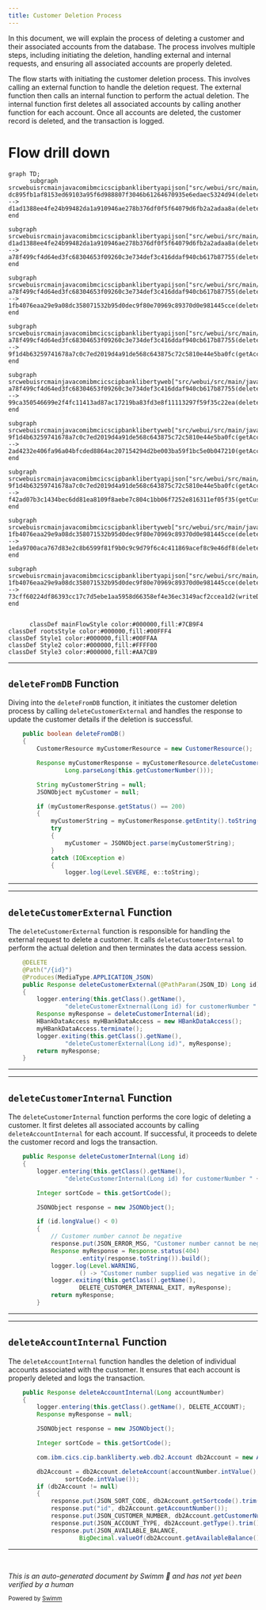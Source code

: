 ```yaml
---
title: Customer Deletion Process
---
```

In this document, we will explain the process of deleting a customer and their associated accounts from the database. The process involves multiple steps, including initiating the deletion, handling external and internal requests, and ensuring all associated accounts are properly deleted.

The flow starts with initiating the customer deletion process. This involves calling an external function to handle the deletion request. The external function then calls an internal function to perform the actual deletion. The internal function first deletes all associated accounts by calling another function for each account. Once all accounts are deleted, the customer record is deleted, and the transaction is logged.

# Flow drill down

```mermaid
graph TD;
      subgraph srcwebuisrcmainjavacomibmcicscipbanklibertyapijson["src/webui/src/main/java/com/ibm/cics/cip/bankliberty/api/json"]
dc895fb1af8153ed69103a95f6d988807f3046b61264670935e6edaec5324d94(deleteFromDB) --> d1ad1388ee4fe24b99482da1a910946ae278b376df0f5f64079d6fb2a2adaa8a(deleteCustomerExternal)
end

subgraph srcwebuisrcmainjavacomibmcicscipbanklibertyapijson["src/webui/src/main/java/com/ibm/cics/cip/bankliberty/api/json"]
d1ad1388ee4fe24b99482da1a910946ae278b376df0f5f64079d6fb2a2adaa8a(deleteCustomerExternal) --> a78f499cf4d64ed3fc68304653f09260c3e734def3c416ddaf940cb617b87755(deleteCustomerInternal)
end

subgraph srcwebuisrcmainjavacomibmcicscipbanklibertyapijson["src/webui/src/main/java/com/ibm/cics/cip/bankliberty/api/json"]
a78f499cf4d64ed3fc68304653f09260c3e734def3c416ddaf940cb617b87755(deleteCustomerInternal) --> 1fb4076eaa29e9a08dc358071532b95d0dec9f80e70969c89370d0e981445cce(deleteAccountInternal)
end

subgraph srcwebuisrcmainjavacomibmcicscipbanklibertyapijson["src/webui/src/main/java/com/ibm/cics/cip/bankliberty/api/json"]
a78f499cf4d64ed3fc68304653f09260c3e734def3c416ddaf940cb617b87755(deleteCustomerInternal) --> 9f1d4b63259741678a7c0c7ed2019d4a91de568c643875c72c5810e44e5ba0fc(getAccountsByCustomerInternal)
end

subgraph srcwebuisrcmainjavacomibmcicscipbanklibertyweb["src/webui/src/main/java/com/ibm/cics/cip/bankliberty/web"]
a78f499cf4d64ed3fc68304653f09260c3e734def3c416ddaf940cb617b87755(deleteCustomerInternal) --> 99ca350546699e2f4fc11413ad87ac17219ba83fd3e8f11113297f59f35c22ea(deleteCustomer)
end

subgraph srcwebuisrcmainjavacomibmcicscipbanklibertyweb["src/webui/src/main/java/com/ibm/cics/cip/bankliberty/web"]
9f1d4b63259741678a7c0c7ed2019d4a91de568c643875c72c5810e44e5ba0fc(getAccountsByCustomerInternal) --> 2ad4232e406fa96a04bfcded8864ac207154294d2be003ba59f1bc5e0b047210(getAccounts)
end

subgraph srcwebuisrcmainjavacomibmcicscipbanklibertyapijson["src/webui/src/main/java/com/ibm/cics/cip/bankliberty/api/json"]
9f1d4b63259741678a7c0c7ed2019d4a91de568c643875c72c5810e44e5ba0fc(getAccountsByCustomerInternal) --> f42ad07b3c1434bec6dd81ea8109f8aebe7c804c1bb06f7252e816311ef05f35(getCustomerInternal)
end

subgraph srcwebuisrcmainjavacomibmcicscipbanklibertyweb["src/webui/src/main/java/com/ibm/cics/cip/bankliberty/web"]
1fb4076eaa29e9a08dc358071532b95d0dec9f80e70969c89370d0e981445cce(deleteAccountInternal) --> 1eda9700aca767d83e2c8b6599f81f9b0c9c9d79f6c4c411869acef8c9e46df8(deleteAccount)
end

subgraph srcwebuisrcmainjavacomibmcicscipbanklibertyapijson["src/webui/src/main/java/com/ibm/cics/cip/bankliberty/api/json"]
1fb4076eaa29e9a08dc358071532b95d0dec9f80e70969c89370d0e981445cce(deleteAccountInternal) --> 73cff60224df86393cc17c7d5ebe1aa5958d66358ef4e36ec3149acf2ccea1d2(writeDeleteAccountInternal)
end


      classDef mainFlowStyle color:#000000,fill:#7CB9F4
classDef rootsStyle color:#000000,fill:#00FFF4
classDef Style1 color:#000000,fill:#00FFAA
classDef Style2 color:#000000,fill:#FFFF00
classDef Style3 color:#000000,fill:#AA7CB9
```

<SwmSnippet path="/src/webui/src/main/java/com/ibm/cics/cip/bankliberty/webui/data_access/Customer.java" line="220">

---

## <SwmToken path="src/webui/src/main/java/com/ibm/cics/cip/bankliberty/webui/data_access/Customer.java" pos="220:5:5" line-data="	public boolean deleteFromDB()">`deleteFromDB`</SwmToken> Function

Diving into the <SwmToken path="src/webui/src/main/java/com/ibm/cics/cip/bankliberty/webui/data_access/Customer.java" pos="220:5:5" line-data="	public boolean deleteFromDB()">`deleteFromDB`</SwmToken> function, it initiates the customer deletion process by calling <SwmToken path="src/webui/src/main/java/com/ibm/cics/cip/bankliberty/webui/data_access/Customer.java" pos="224:9:9" line-data="		Response myCustomerResponse = myCustomerResource.deleteCustomerExternal(">`deleteCustomerExternal`</SwmToken> and handles the response to update the customer details if the deletion is successful.

```java
	public boolean deleteFromDB()
	{
		CustomerResource myCustomerResource = new CustomerResource();

		Response myCustomerResponse = myCustomerResource.deleteCustomerExternal(
				Long.parseLong(this.getCustomerNumber()));

		String myCustomerString = null;
		JSONObject myCustomer = null;

		if (myCustomerResponse.getStatus() == 200)
		{
			myCustomerString = myCustomerResponse.getEntity().toString();
			try
			{
				myCustomer = JSONObject.parse(myCustomerString);
			}
			catch (IOException e)
			{
				logger.log(Level.SEVERE, e::toString);

```

---

</SwmSnippet>

<SwmSnippet path="/src/webui/src/main/java/com/ibm/cics/cip/bankliberty/api/json/CustomerResource.java" line="547">

---

## <SwmToken path="src/webui/src/main/java/com/ibm/cics/cip/bankliberty/api/json/CustomerResource.java" pos="550:5:5" line-data="	public Response deleteCustomerExternal(@PathParam(JSON_ID) Long id)">`deleteCustomerExternal`</SwmToken> Function

The <SwmToken path="src/webui/src/main/java/com/ibm/cics/cip/bankliberty/api/json/CustomerResource.java" pos="550:5:5" line-data="	public Response deleteCustomerExternal(@PathParam(JSON_ID) Long id)">`deleteCustomerExternal`</SwmToken> function is responsible for handling the external request to delete a customer. It calls <SwmToken path="src/webui/src/main/java/com/ibm/cics/cip/bankliberty/api/json/CustomerResource.java" pos="554:7:7" line-data="		Response myResponse = deleteCustomerInternal(id);">`deleteCustomerInternal`</SwmToken> to perform the actual deletion and then terminates the data access session.

```java
	@DELETE
	@Path("/{id}")
	@Produces(MediaType.APPLICATION_JSON)
	public Response deleteCustomerExternal(@PathParam(JSON_ID) Long id)
	{
		logger.entering(this.getClass().getName(),
				"deleteCustomerExtnernal(Long id) for customerNumber " + id);
		Response myResponse = deleteCustomerInternal(id);
		HBankDataAccess myHBankDataAccess = new HBankDataAccess();
		myHBankDataAccess.terminate();
		logger.exiting(this.getClass().getName(),
				"deleteCustomerExternal(Long id)", myResponse);
		return myResponse;
	}
```

---

</SwmSnippet>

<SwmSnippet path="/src/webui/src/main/java/com/ibm/cics/cip/bankliberty/api/json/CustomerResource.java" line="563">

---

## <SwmToken path="src/webui/src/main/java/com/ibm/cics/cip/bankliberty/api/json/CustomerResource.java" pos="563:5:5" line-data="	public Response deleteCustomerInternal(Long id)">`deleteCustomerInternal`</SwmToken> Function

The <SwmToken path="src/webui/src/main/java/com/ibm/cics/cip/bankliberty/api/json/CustomerResource.java" pos="563:5:5" line-data="	public Response deleteCustomerInternal(Long id)">`deleteCustomerInternal`</SwmToken> function performs the core logic of deleting a customer. It first deletes all associated accounts by calling <SwmToken path="src/webui/src/main/java/com/ibm/cics/cip/bankliberty/api/json/AccountsResource.java" pos="1241:5:5" line-data="	public Response deleteAccountInternal(Long accountNumber)">`deleteAccountInternal`</SwmToken> for each account. If successful, it proceeds to delete the customer record and logs the transaction.

```java
	public Response deleteCustomerInternal(Long id)
	{
		logger.entering(this.getClass().getName(),
				"deleteCustomerInternal(Long id) for customerNumber " + id);

		Integer sortCode = this.getSortCode();

		JSONObject response = new JSONObject();

		if (id.longValue() < 0)
		{
			// Customer number cannot be negative
			response.put(JSON_ERROR_MSG, "Customer number cannot be negative");
			Response myResponse = Response.status(404)
					.entity(response.toString()).build();
			logger.log(Level.WARNING,
					() -> "Customer number supplied was negative in deleteCustomerInternal()");
			logger.exiting(this.getClass().getName(),
					DELETE_CUSTOMER_INTERNAL_EXIT, myResponse);
			return myResponse;
		}
```

---

</SwmSnippet>

<SwmSnippet path="/src/webui/src/main/java/com/ibm/cics/cip/bankliberty/api/json/AccountsResource.java" line="1241">

---

## <SwmToken path="src/webui/src/main/java/com/ibm/cics/cip/bankliberty/api/json/AccountsResource.java" pos="1241:5:5" line-data="	public Response deleteAccountInternal(Long accountNumber)">`deleteAccountInternal`</SwmToken> Function

The <SwmToken path="src/webui/src/main/java/com/ibm/cics/cip/bankliberty/api/json/AccountsResource.java" pos="1241:5:5" line-data="	public Response deleteAccountInternal(Long accountNumber)">`deleteAccountInternal`</SwmToken> function handles the deletion of individual accounts associated with the customer. It ensures that each account is properly deleted and logs the transaction.

```java
	public Response deleteAccountInternal(Long accountNumber)
	{
		logger.entering(this.getClass().getName(), DELETE_ACCOUNT);
		Response myResponse = null;

		JSONObject response = new JSONObject();

		Integer sortCode = this.getSortCode();

		com.ibm.cics.cip.bankliberty.web.db2.Account db2Account = new Account();

		db2Account = db2Account.deleteAccount(accountNumber.intValue(),
				sortCode.intValue());
		if (db2Account != null)
		{
			response.put(JSON_SORT_CODE, db2Account.getSortcode().trim());
			response.put("id", db2Account.getAccountNumber());
			response.put(JSON_CUSTOMER_NUMBER, db2Account.getCustomerNumber());
			response.put(JSON_ACCOUNT_TYPE, db2Account.getType().trim());
			response.put(JSON_AVAILABLE_BALANCE,
					BigDecimal.valueOf(db2Account.getAvailableBalance()));
```

---

</SwmSnippet>

&nbsp;

*This is an auto-generated document by Swimm 🌊 and has not yet been verified by a human*

<SwmMeta version="3.0.0" repo-id="Z2l0aHViJTNBJTNBY2ljcy1iYW5raW5nLXNhbXBsZS1hcHBsaWNhdGlvbi1jYnNhLUlCTS1EZW1vJTNBJTNBU3dpbW0tRGVtbw==" repo-name="cics-banking-sample-application-cbsa-IBM-Demo"><sup>Powered by [Swimm](/)</sup></SwmMeta>
